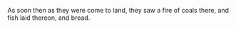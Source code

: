 As soon then as they were come to land, they saw a fire of coals there, and fish laid thereon, and bread.
